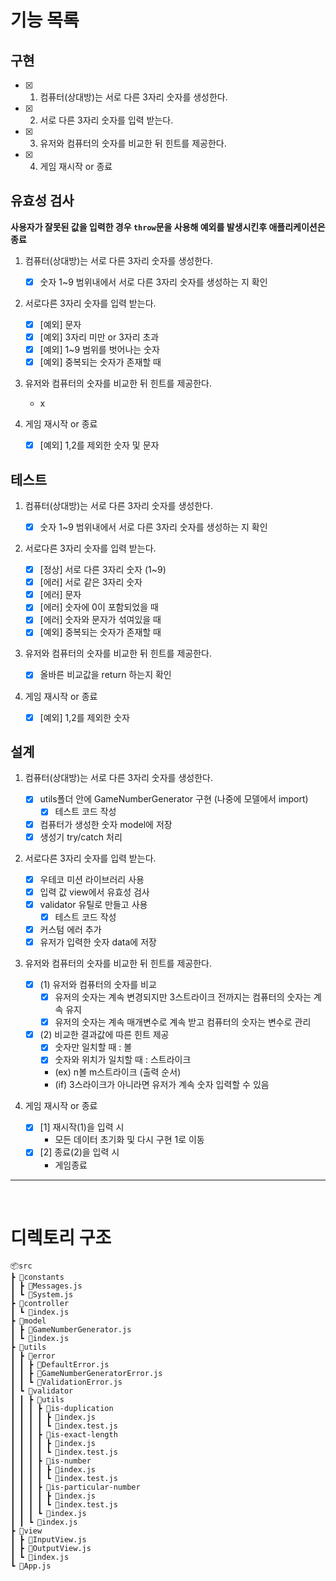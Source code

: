 # 기능 목록

## 구현

- [x] 1. 컴퓨터(상대방)는 서로 다른 3자리 숫자를 생성한다.
- [x] 2. 서로 다른 3자리 숫자를 입력 받는다.
- [x] 3. 유저와 컴퓨터의 숫자를 비교한 뒤 힌트를 제공한다.
- [x] 4. 게임 재시작 or 종료

## 유효성 검사

**사용자가 잘못된 값을 입력한 경우 `throw`문을 사용해 예외를 발생시킨후 애플리케이션은 종료**

1. 컴퓨터(상대방)는 서로 다른 3자리 숫자를 생성한다.

   - [x] 숫자 1~9 범위내에서 서로 다른 3자리 숫자를 생성하는 지 확인

2. 서로다른 3자리 숫자를 입력 받는다.

   - [x] [예외] 문자
   - [x] [예외] 3자리 미만 or 3자리 초과
   - [x] [예외] 1~9 범위를 벗어나는 숫자
   - [x] [예외] 중복되는 숫자가 존재할 때

3. 유저와 컴퓨터의 숫자를 비교한 뒤 힌트를 제공한다.

   - x

4. 게임 재시작 or 종료

   - [x] [예외] 1,2를 제외한 숫자 및 문자

## 테스트

1. 컴퓨터(상대방)는 서로 다른 3자리 숫자를 생성한다.

   - [x] 숫자 1~9 범위내에서 서로 다른 3자리 숫자를 생성하는 지 확인

2. 서로다른 3자리 숫자를 입력 받는다.

   - [x] [정상] 서로 다른 3자리 숫자 (1~9)
   - [x] [에러] 서로 같은 3자리 숫자
   - [x] [에러] 문자
   - [x] [에러] 숫자에 0이 포함되었을 때
   - [x] [에러] 숫자와 문자가 섞여있을 때
   - [x] [예외] 중복되는 숫자가 존재할 때

3. 유저와 컴퓨터의 숫자를 비교한 뒤 힌트를 제공한다.

   - [x] 올바른 비교값을 return 하는지 확인

4. 게임 재시작 or 종료

   - [x] [예외] 1,2를 제외한 숫자

## 설계

1. 컴퓨터(상대방)는 서로 다른 3자리 숫자를 생성한다.

   - [x] utils폴더 안에 GameNumberGenerator 구현 (나중에 모델에서 import)
     - [x] 테스트 코드 작성
   - [x] 컴퓨터가 생성한 숫자 model에 저장
   - [x] 생성기 try/catch 처리

2. 서로다른 3자리 숫자를 입력 받는다.

   - [x] 우테코 미션 라이브러리 사용
   - [x] 입력 값 view에서 유효성 검사
   - [x] validator 유틸로 만들고 사용
     - [x] 테스트 코드 작성
   - [x] 커스텀 에러 추가
   - [x] 유저가 입력한 숫자 data에 저장

3. 유저와 컴퓨터의 숫자를 비교한 뒤 힌트를 제공한다.

   - [x] (1) 유저와 컴퓨터의 숫자를 비교
     - [x] 유저의 숫자는 계속 변경되지만 3스트라이크 전까지는 컴퓨터의 숫자는 계속 유지
     - [x] 유저의 숫자는 계속 매개변수로 계속 받고 컴퓨터의 숫자는 변수로 관리
   - [x] (2) 비교한 결과값에 따른 힌트 제공
     - [x] 숫자만 일치할 때 : 볼
     - [x] 숫자와 위치가 일치할 때 : 스트라이크
     - (ex) n볼 m스트라이크 (출력 순서)
     - (if) 3스라이크가 아니라면 유저가 계속 숫자 입력할 수 있음

4. 게임 재시작 or 종료

   - [x] [1] 재시작(1)을 입력 시
     - 모든 데이터 초기화 및 다시 구현 1로 이동
   - [x] [2] 종료(2)을 입력 시
     - 게임종료

---

<br>

# 디렉토리 구조

```
📦src
┣ 📂constants
┃ ┣ 📜Messages.js
┃ ┗ 📜System.js
┣ 📂controller
┃ ┗ 📜index.js
┣ 📂model
┃ ┣ 📜GameNumberGenerator.js
┃ ┗ 📜index.js
┣ 📂utils
┃ ┣ 📂error
┃ ┃ ┣ 📜DefaultError.js
┃ ┃ ┣ 📜GameNumberGeneratorError.js
┃ ┃ ┗ 📜ValidationError.js
┃ ┗ 📂validator
┃ ┃ ┣ 📂utils
┃ ┃ ┃ ┣ 📂is-duplication
┃ ┃ ┃ ┃ ┣ 📜index.js
┃ ┃ ┃ ┃ ┗ 📜index.test.js
┃ ┃ ┃ ┣ 📂is-exact-length
┃ ┃ ┃ ┃ ┣ 📜index.js
┃ ┃ ┃ ┃ ┗ 📜index.test.js
┃ ┃ ┃ ┣ 📂is-number
┃ ┃ ┃ ┃ ┣ 📜index.js
┃ ┃ ┃ ┃ ┗ 📜index.test.js
┃ ┃ ┃ ┣ 📂is-particular-number
┃ ┃ ┃ ┃ ┣ 📜index.js
┃ ┃ ┃ ┃ ┗ 📜index.test.js
┃ ┃ ┃ ┗ 📜index.js
┃ ┃ ┗ 📜index.js
┣ 📂view
┃ ┣ 📜InputView.js
┃ ┣ 📜OutputView.js
┃ ┗ 📜index.js
┗ 📜App.js
```
